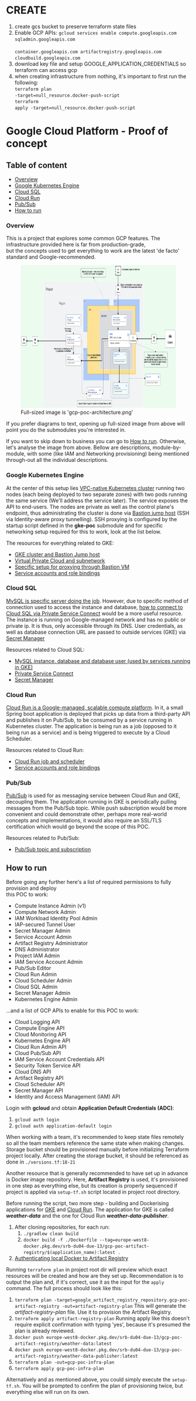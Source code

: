 # CREATE
1. create gcs bucket to preserve terraform state files
2. Enable GCP APIs: <code>gcloud services enable compute.googleapis.com sqladmin.googleapis.com \
   container.googleapis.com artifactregistry.googleapis.com cloudbuild.googleapis.com</code>
3. download key file and setup GOOGLE_APPLICATION_CREDENTIALS so terraform can access gcp
4. when creating infrastructure from nothing, it's important to first run the following:
   </br><code>terraform plan -target=null_resource.docker-push-script</code>
   </br><code>terraform apply -target=null_resource.docker-push-script</code>


# Google Cloud Platform - Proof of concept

## Table of content

- [Overview](#overview)
- [Google Kubernetes Engine](#google-kubernetes-engine)
- [Cloud SQL](#cloud-sql)
- [Cloud Run](#cloud-run)
- [Pub/Sub](#pubsub)
- [How to run](#how-to-run)


### Overview

This is a project that explores some common GCP features. The infrastructure provided here is far from production-grade,  
but the concepts used to get everything to work are the latest 'de facto' standard and Google-recommended.

<figure>
   <img src="gcp-poc-architecture.png" width="750" height="390" alt="./gcp-poc-architecture.png">
   <figcaption>
      Full-sized image is 'gcp-poc-architecture.png'
   </figcaption>
</figure>

If you prefer diagrams to text, opening up full-sized image from above will point you do the submodules you're interested in.

If you want to skip down to business you can go to [How to run](#how-to-run). Otherwise, let's analyse the image from above. 
Bellow are descriptions, module-by-module, with some (like IAM and Networking provisioning) being mentioned through-out
all the individual descriptions.

### Google Kubernetes Engine

At the center of this setup lies [VPC-native Kubernetes cluster](https://cloud.google.com/kubernetes-engine/docs/concepts/alias-ips) running two nodes (each being deployed to two separate zones)
with two pods running the same service (We'll address the service later). The service exposes the API to end-users. 
The nodes are private as well as the control plane's endpoint, thus administrating the cluster is done via
[Bastion jump host](https://cloud.google.com/solutions/connecting-securely#external) (SSH via Identity-aware proxy tunnelling). SSH proxying is configured by the startup script 
defined in the **gke-poc** submodule and for specific networking setup required for this to work, look at the list below.

The resources for everything related to GKE:
- [GKE cluster and Bastion Jump host](https://github.com/levinine/gcp-poc-iaac/tree/main/gke-poc)
- [Virtual Private Cloud and subnetwork](https://github.com/levinine/gcp-poc-iaac/tree/main/networking)
- [Specific setup for proxying through Bastion VM](https://github.com/levinine/gcp-poc-iaac/tree/main/networking/firewall-ingress-nat.tf)
- [Service accounts and role bindings](https://github.com/levinine/gcp-poc-iaac/tree/main/iam)


### Cloud SQL

[MySQL is specific server doing the job](https://cloud.google.com/sql/docs/introduction). However, due to specific 
method of connection used to access the instance and database, 
[how to connect to Cloud SQL via Private Service Connect](https://cloud.google.com/sql/docs/mysql/configure-private-service-connect) 
would be a more useful resource.
The instance is running on Google-managed network and has no public or private ip. It is thus, only accessible through
its DNS.
User credentials, as well as database connection URL are passed to outside services (GKE) via 
[Secret Manager](https://cloud.google.com/secret-manager/docs/create-secret-quickstart)

Resources related to Cloud SQL:
- [MySQL instance, database and database user (used by services running in GKE)](https://github.com/levinine/gcp-poc-iaac/tree/main/sql-database)
- [Private Service Connect](https://github.com/levinine/gcp-poc-iaac/tree/main/private-service-connect)
- [Secret Manager](https://github.com/levinine/gcp-poc-iaac/tree/main/secret-manager)


### Cloud Run

[Cloud Run is a Google-managed, scalable compute platform](https://cloud.google.com/run/docs/overview/what-is-cloud-run).
In it, a small Spring boot application is deployed that picks up
data from a third-party API and publishes it on Pub/Sub, to be consumed by a service running in Kubernetes cluster.
The application is being run as a job (opposed to it being run as a service) and is being triggered to execute by a Cloud Scheduler.

Resources related to Cloud Run:
- [Cloud Run job and scheduler](https://github.com/levinine/gcp-poc-iaac/tree/main/cloud-run)
- [Service accounts and role bindings](https://github.com/levinine/gcp-poc-iaac/tree/main/iam)


### Pub/Sub

[Pub/Sub](https://cloud.google.com/pubsub/docs/overview) is used for as messaging service between Cloud Run and GKE, 
decoupling them. The application running in GKE is periodically pulling messages from the Pub/Sub topic. While push 
subscription would be more convenient and could demonstrate other, perhaps more real-world concepts and implementations,
it would also require an SSL/TLS certification which would go beyond the scope of this POC.

Resources related to Pub/Sub:
- [Pub/Sub topic and subscription](https://github.com/levinine/gcp-poc-iaac/tree/main/messaging)


## How to run

Before going any further here's a list of required permissions to fully provision and deploy  
this POC to work:

- Compute Instance Admin (v1)
- Compute Network Admin
- IAM Workload Identity Pool Admin
- IAP-secured Tunnel User
- Secret Manager Admin
- Service Account Admin
- Artifact Registry Administrator 
- DNS Administrator
- Project IAM Admin
- IAM Service Account Admin
- Pub/Sub Editor
- Cloud Run Admin
- Cloud Scheduler Admin 
- Cloud SQL Admin
- Secret Manager Admin
- Kubernetes Engine Admin

...and a list of GCP APIs to enable for this POC to work:

- Cloud Logging API
- Compute Engine API
- Cloud Monitoring API
- Kubernetes Engine API
- Cloud Run Admin API
- Cloud Pub/Sub API
- IAM Service Account Credentials API
- Security Token Service API
- Cloud DNS API
- Artifact Registry API
- Cloud Scheduler API
- Secret Manager API
- Identity and Access Management (IAM) API


Login with **gcloud** and obtain **Application Default Credentials (ADC)**:
1. `gcloud auth login`
2. `gcloud auth application-default login`


When working with a team, it's recommended to keep state files remotely so all the team members reference the same state
when making changes. Storage bucket should be provisioned manually before initializing Terraform project locally.
After creating the storage bucket, it should be referenced as done in `./versions.tf:18-21`

Another resource that is generally recommended to have set up in advance is Docker image repository. Here, 
**Artifact Registry** is used, it's provisioned in one step as everything else, but its creation is properly sequenced 
if project is applied via `setup-tf.sh` script located in project root directory.

Before running the script, two more step - building and Dockerising applications for
[GKE](https://github.com/levinine/gcp-poc-gke-service) and [Cloud Run](https://github.com/levinine/gcp-poc-cloud-run-job).
The application for GKE is called ***weather-data*** and the one for Cloud Run ***weather-data-publisher***.

1. After cloning repositories, for each run:
   1. `./gradlew clean build`
   2. `docker build -f ./Dockerfile --tag=europe-west8-docker.pkg.dev/srb-du04-due-13/gcp-poc-artifact-registry/$(application_name):latest .`
2. [Authenticating local Docker to Artifact Registry](https://cloud.google.com/artifact-registry/docs/docker/authentication)

Running `terraform plan` in project root dir will preview which exact resources will be created and how are they set up.
Recommendation is to output the plan and, if it's correct, use it as the input for the `apply` command. The full process
should look like this:

1. `terraform plan -target=google_artifact_registry_repository.gcp-poc-artifact-registry -out=artifact-registry-plan`
   This will generate the *artifact-registry-plan* file. Use it to provision the Artifact Registry.
2. `terraform apply artifact-registry-plan`
   Running apply like this doesn't require explicit confirmation with typing 'yes', because it's presumed the plan is 
   already reviewed.
3. `docker push europe-west8-docker.pkg.dev/srb-du04-due-13/gcp-poc-artifact-registry/weather-data:latest`
4. `docker push europe-west8-docker.pkg.dev/srb-du04-due-13/gcp-poc-artifact-registry/weather-data-publisher:latest`
5. `terraform plan -out=gcp-poc-infra-plan`
6. `terraform apply gcp-poc-infra-plan`

Alternatively and as mentioned above, you could simply execute the `setup-tf.sh`. You will be prompted to confirm the plan
of provisioning twice, but everything else will run on its own.